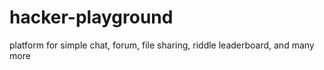 # hacker-playground
platform for simple chat, forum, file sharing, riddle leaderboard, and many more

